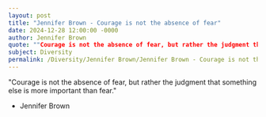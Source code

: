 ```yaml
---
layout: post
title: "Jennifer Brown - Courage is not the absence of fear"
date: 2024-12-28 12:00:00 -0000
author: Jennifer Brown
quote: ""Courage is not the absence of fear, but rather the judgment that something else is more important than fear.""
subject: Diversity
permalink: /Diversity/Jennifer Brown/Jennifer Brown - Courage is not the absence of fear
---
```


"Courage is not the absence of fear, but rather the judgment that something else is more important than fear."

- Jennifer Brown
